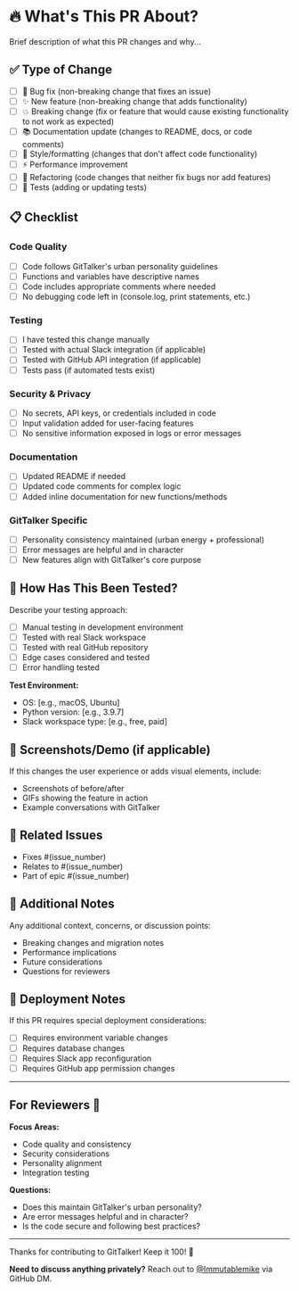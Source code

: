 # 🔥 What's This PR About?

Brief description of what this PR changes and why...

## ✅ Type of Change

- [ ] 🐛 Bug fix (non-breaking change that fixes an issue)
- [ ] ✨ New feature (non-breaking change that adds functionality)
- [ ] 💥 Breaking change (fix or feature that would cause existing functionality to not work as expected)
- [ ] 📚 Documentation update (changes to README, docs, or code comments)
- [ ] 🎨 Style/formatting (changes that don't affect code functionality)
- [ ] ⚡ Performance improvement
- [ ] 🔧 Refactoring (code changes that neither fix bugs nor add features)
- [ ] 🧪 Tests (adding or updating tests)

## 📋 Checklist

### Code Quality
- [ ] Code follows GitTalker's urban personality guidelines
- [ ] Functions and variables have descriptive names
- [ ] Code includes appropriate comments where needed
- [ ] No debugging code left in (console.log, print statements, etc.)

### Testing
- [ ] I have tested this change manually
- [ ] Tested with actual Slack integration (if applicable)
- [ ] Tested with GitHub API integration (if applicable)
- [ ] Tests pass (if automated tests exist)

### Security & Privacy
- [ ] No secrets, API keys, or credentials included in code
- [ ] Input validation added for user-facing features
- [ ] No sensitive information exposed in logs or error messages

### Documentation
- [ ] Updated README if needed
- [ ] Updated code comments for complex logic
- [ ] Added inline documentation for new functions/methods

### GitTalker Specific
- [ ] Personality consistency maintained (urban energy + professional)
- [ ] Error messages are helpful and in character
- [ ] New features align with GitTalker's core purpose

## 💯 How Has This Been Tested?

Describe your testing approach:

- [ ] Manual testing in development environment
- [ ] Tested with real Slack workspace
- [ ] Tested with real GitHub repository
- [ ] Edge cases considered and tested
- [ ] Error handling tested

**Test Environment:**
- OS: [e.g., macOS, Ubuntu]
- Python version: [e.g., 3.9.7]
- Slack workspace type: [e.g., free, paid]

## 📸 Screenshots/Demo (if applicable)

If this changes the user experience or adds visual elements, include:

- Screenshots of before/after
- GIFs showing the feature in action
- Example conversations with GitTalker

## 🔗 Related Issues

- Fixes #(issue_number)
- Relates to #(issue_number)
- Part of epic #(issue_number)

## 💭 Additional Notes

Any additional context, concerns, or discussion points:

- Breaking changes and migration notes
- Performance implications
- Future considerations
- Questions for reviewers

## 🚀 Deployment Notes

If this PR requires special deployment considerations:

- [ ] Requires environment variable changes
- [ ] Requires database changes
- [ ] Requires Slack app reconfiguration
- [ ] Requires GitHub app permission changes

---

## For Reviewers 👀

**Focus Areas:**
- Code quality and consistency
- Security considerations
- Personality alignment
- Integration testing

**Questions:**
- Does this maintain GitTalker's urban personality?
- Are error messages helpful and in character?
- Is the code secure and following best practices?

---

Thanks for contributing to GitTalker! Keep it 100! 💯

**Need to discuss anything privately?** Reach out to [@Immutablemike](https://github.com/Immutablemike) via GitHub DM.